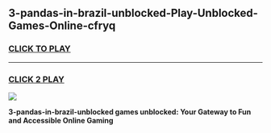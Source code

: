 
## 3-pandas-in-brazil-unblocked-Play-Unblocked-Games-Online-cfryq
<h3>
<a href="https://premium76.site?title=3-pandas-in-brazil-unblocked&ref=25A">CLICK TO PLAY</a></h3>
<hr>

<h3>
<a href="https://premium76.site?title=3-pandas-in-brazil-unblocked&ref=25A">CLICK 2 PLAY</a>
  
</h3>

<a href="https://premium76.site?title=3-pandas-in-brazil-unblocked&ref=25A"><img src="https://clearcache.store/games.png"></a>


**3-pandas-in-brazil-unblocked games unblocked: Your Gateway to Fun and Accessible Online Gaming**
